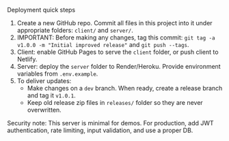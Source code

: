 Deployment quick steps

1. Create a new GitHub repo. Commit all files in this project into it under appropriate folders: `client/` and `server/`.
2. IMPORTANT: Before making any changes, tag this commit: `git tag -a v1.0.0 -m "Initial improved release"` and `git push --tags`.
3. Client: enable GitHub Pages to serve the `client` folder, or push client to Netlify.
4. Server: deploy the `server` folder to Render/Heroku. Provide environment variables from `.env.example`.
5. To deliver updates:
   - Make changes on a `dev` branch. When ready, create a release branch and tag it `v1.0.1`.
   - Keep old release zip files in `releases/` folder so they are never overwritten.

Security note: This server is minimal for demos. For production, add JWT authentication, rate limiting, input validation, and use a proper DB.